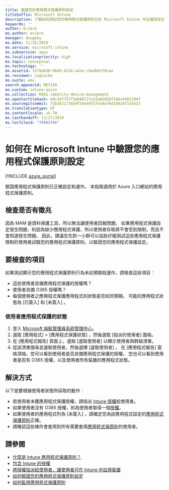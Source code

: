 ```yaml
---
title: 驗證您的應用程式保護原則設定
titleSuffix: Microsoft Intune
description: 了解如何測試您的應用程式保護原則已在 Microsoft Intune 中正確設定並運作。
keywords: ''
author: Erikre
ms.author: erikre
manager: dougeby
ms.date: 11/26/2019
ms.service: microsoft-intune
ms.subservice: apps
ms.localizationpriority: high
ms.topic: conceptual
ms.technology: ''
ms.assetid: 15f8a838-0b69-412b-a42e-c6edb61f0cae
ms.reviewer: joglocke
ms.suite: ems
search.appverid: MET150
ms.custom: intune-azure
ms.collection: M365-identity-device-management
ms.openlocfilehash: e9c3e775773ab08721cb3a65858f3d8c8402104f
ms.sourcegitcommit: 73b362173929f59e9df57e54e76d19834f155433
ms.translationtype: HT
ms.contentlocale: zh-TW
ms.lasthandoff: 11/27/2019
ms.locfileid: "74563746"
---
```

# <a name="how-to-validate-your-app-protection-policy-setup-in-microsoft-intune"></a>如何在 Microsoft Intune 中驗證您的應用程式保護原則設定

[!INCLUDE [azure_portal](../includes/azure_portal.md)]

驗證應用程式保護原則已正確設定和運作。 本指南適用於 Azure 入口網站的應用程式保護原則。

## <a name="checking-for-symptoms"></a>檢查是否有徵兆
因為 MAM 是資料保護工具，所以無法讓使用者回報問題。 如果應用程式保護設定發生問題，則因為缺少應用程式保護，所以使用者存取將不會受到限制，而且不會知道發生問題。 因此，建議您先對一小群可以協助仔細測試這些應用程式保護限制的使用者試驗您的應用程式保護原則，以驗證您的應用程式保護設定。

## <a name="what-to-check"></a>要檢查的項目

如果測試顯示您的應用程式保護原則行為未如預期般運作，請檢查這些項目︰

- 這些使用者具備應用程式保護的授權嗎？
- 使用者具備 O365 授權嗎？
- 每個使用者之應用程式保護應用程式的狀態是否如同預期。 可能的應用程式狀態為 [已簽入]  和 [未簽入]  。

### <a name="user-app-protection-status"></a>使用者應用程式保護的狀態
1. 登入 [Microsoft 端點管理員系統管理中心](https://go.microsoft.com/fwlink/?linkid=2109431)。
3. 選取 [應用程式]   >  [應用程式保護狀態]  ，然後選取 [指派的使用者]  圖格。 
4. 在 [應用程式報告]  頁面上，選取 [選取使用者]  以顯示使用者與群組清單。 
5. 從該清單搜尋並選取使用者，然後選擇 [選取使用者]  。 在 [應用程式報告]  窗格頂端，您可以看到使用者是否具備應用程式保護的授權。 您也可以看到使用者是否有 O365 授權，以及使用者所有裝置的應用程式狀態。

## <a name="what-to-do"></a>解決方式
以下是要根據使用者狀態所採取的動作︰

- 若使用者未獲應用程式保護授權，請指派 [Intune 授權](../fundamentals/licenses.md)給使用者。
- 如果使用者沒有 O365 授權，則為使用者取得一個[授權](../fundamentals/licenses.md)。
- 如果使用者的應用程式列為 [未簽入]  ，請確定您為該應用程式設定的[應用程式保護原則](app-protection-policies-validate.md)正確。
- 請確認這些條件會套用到所有需要套用[應用程式保原則](app-protection-policies-monitor.md)的使用者。

## <a name="see-also"></a>請參閱

- [什麼是 Intune 應用程式保護原則？](app-protection-policies.md)
- [包含 Intune 的授權](../fundamentals/licenses.md)
- [將授權指派給使用者，讓使用者可在 Intune 中註冊裝置](../fundamentals/licenses-assign.md)
- [如何驗證您的應用程式保護原則設定](app-protection-policies-validate.md)
- [如何監視應用程式保護原則](app-protection-policies-monitor.md)


